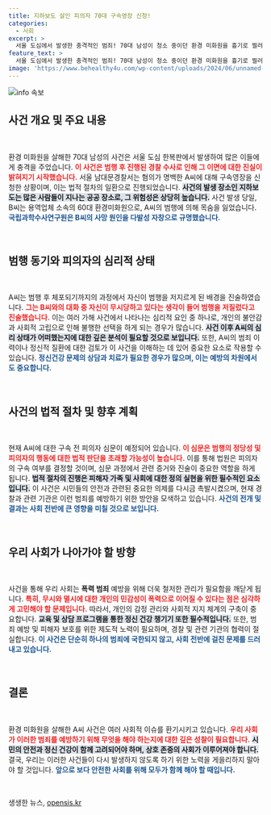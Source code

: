 ```yaml
---
title: 지하보도 살인 피의자 70대 구속영장 신청!
categories:
  - 사회
excerpt: >
  서울 도심에서 발생한 충격적인 범죄! 70대 남성이 청소 중이던 환경 미화원을 흉기로 찔러 살해했다. 그는 피해자인 60대 여성과의 대화 중 무시당했다는 생각에 범행을 저질렀다고 진술했다. 사건의 전모가 궁금하다면 클릭하세요!
feature_text: >
  서울 도심에서 발생한 충격적인 범죄! 70대 남성이 청소 중이던 환경 미화원을 흉기로 찔러 살해했다. 그는 피해자인 60대 여성과의 대화 중 무시당했다는 생각에 범행을 저질렀다고 진술했다. 사건의 전모가 궁금하다면 클릭하세요!
image: 'https://www.behealthy4u.com/wp-content/uploads/2024/06/unnamed-file.png'
---
```


<p><img src="https://www.behealthy4u.com/wp-content/uploads/2024/06/unnamed-file.png" alt="info 속보" /></p>

<h2 data-ke-size="size26">사건 개요 및 주요 내용</h2>

<p data-ke-size="size16">&nbsp;</p>

<p>환경 미화원을 살해한 70대 남성의 사건은 서울 도심 한복판에서 발생하여 많은 이들에게 충격을 주었습니다. <b><span style="color: #ee2323;">이 사건은 범행 후 진행된 경찰 수사로 인해 그 이면에 대한 진실이 밝혀지기 시작했습니다.</span></b> 서울 남대문경찰서는 혐의가 명백한 A씨에 대해 구속영장을 신청한 상황이며, 이는 법적 절차의 일환으로 진행되었습니다. <b><span style="background-color: #21538527;">사건의 발생 장소인 지하보도는 많은 사람들이 지나는 공공 장소로, 그 위험성은 상당히 높습니다.</span></b> 사건 발생 당일, B씨는 용역업체 소속의 60대 환경미화원으로, A씨의 범행에 의해 목숨을 잃었습니다. <b><span style="color: #1a5490;">국립과학수사연구원은 B씨의 사망 원인을 다발성 자창으로 규명했습니다.</span></b></p>

<p data-ke-size="size16">&nbsp;</p>

<h2 data-ke-size="size26">범행 동기와 피의자의 심리적 상태</h2>

<p data-ke-size="size16">&nbsp;</p>

<p>A씨는 범행 후 체포되기까지의 과정에서 자신이 범행을 저지르게 된 배경을 진술하였습니다. <b><span style="color: #ee2323;">그는 B씨와의 대화 중 자신이 무시당하고 있다는 생각이 들어 범행을 저질렀다고 진술했습니다.</span></b> 이는 여러 가해 사건에서 나타나는 심리적 요인 중 하나로, 개인의 불안감과 사회적 고립으로 인해 불행한 선택을 하게 되는 경우가 많습니다. <b><span style="background-color: #21538527;">사건 이후 A씨의 심리 상태가 어떠했는지에 대한 깊은 분석이 필요할 것으로 보입니다.</span></b> 또한, A씨의 범죄 이력이나 정신적 질환에 대한 검토가 이 사건을 이해하는 데 있어 중요한 요소로 작용할 수 있습니다. <b><span style="color: #1a5490;">정신건강 문제의 상담과 치료가 필요한 경우가 많으며, 이는 예방의 차원에서도 중요합니다.</span></b></p>

<p data-ke-size="size16">&nbsp;</p>

<h2 data-ke-size="size26">사건의 법적 절차 및 향후 계획</h2>

<p data-ke-size="size16">&nbsp;</p>

<p>현재 A씨에 대한 구속 전 피의자 심문이 예정되어 있습니다. <b><span style="color: #ee2323;">이 심문은 범행의 정당성 및 피의자의 행동에 대한 법적 판단을 초래할 가능성이 높습니다.</span></b> 이를 통해 법원은 피의자의 구속 여부를 결정할 것이며, 심문 과정에서 관련 증거와 진술이 중요한 역할을 하게 됩니다. <b><span style="background-color: #21538527;">법적 절차의 진행은 피해자 가족 및 사회에 대한 정의 실현을 위한 필수적인 요소입니다.</span></b> 이 사건은 시민들의 안전과 관련된 중요한 의제를 다시금 촉발시켰으며, 현재 경찰과 관련 기관은 이런 범죄를 예방하기 위한 방안을 모색하고 있습니다. <b><span style="color: #1a5490;">사건의 전개 및 결과는 사회 전반에 큰 영향을 미칠 것으로 보입니다.</span></b></p>

<p data-ke-size="size16">&nbsp;</p>

<h2 data-ke-size="size26">우리 사회가 나아가야 할 방향</h2>

<p data-ke-size="size16">&nbsp;</p>

<p>사건을 통해 우리 사회는 <strong>폭력 범죄</strong> 예방을 위해 더욱 철저한 관리가 필요함을 깨닫게 됩니다. <b><span style="color: #ee2323;">특히, 무시와 멸시에 대한 개인의 민감성이 폭력으로 이어질 수 있다는 점은 심각하게 고민해야 할 문제입니다.</span></b> 따라서, 개인의 감정 관리와 사회적 지지 체계의 구축이 중요합니다. <b><span style="background-color: #21538527;">교육 및 상담 프로그램을 통한 정신 건강 챙기기 또한 필수적입니다.</span></b> 또한, 범죄 예방 및 피해자 보호를 위한 제도적 노력이 필요하며, 경찰 및 관련 기관의 협력이 절실합니다. <b><span style="color: #1a5490;">이 사건은 단순히 하나의 범죄에 국한되지 않고, 사회 전반에 걸친 문제를 드러내고 있습니다.</span></b></p>

<p data-ke-size="size16">&nbsp;</p>

<h2 data-ke-size="size26">결론</h2>

<p data-ke-size="size16">&nbsp;</p>

<p>환경 미화원을 살해한 A씨 사건은 여러 사회적 이슈를 환기시키고 있습니다. <b><span style="color: #ee2323;">우리 사회가 이러한 범죄를 예방하기 위해 무엇을 해야 하는지에 대한 깊은 성찰이 필요합니다.</span></b> <b><span style="background-color: #21538527;">시민의 안전과 정신 건강이 함께 고려되어야 하며, 상호 존중의 사회가 이루어져야 합니다.</span></b> 결국, 우리는 이러한 사건들이 다시 발생하지 않도록 하기 위한 노력을 게을리하지 말아야 할 것입니다. <b><span style="color: #1a5490;">앞으로 보다 안전한 사회를 위해 모두가 함께 해야 할 때입니다.</span></b></p>

<p data-ke-size="size16">&nbsp;</p>
생생한 뉴스, <a href="https://opensis.kr" rel="dofollow">opensis.kr</a>


